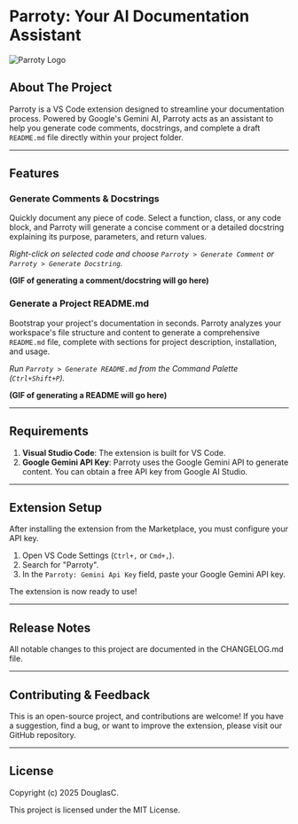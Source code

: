 # Parroty: Your AI Documentation Assistant

![Parroty Logo](https://raw.githubusercontent.com/DouglasC2627/parroty/main/assets/parroty-logo-v2.png)

## About The Project

Parroty is a VS Code extension designed to streamline your documentation process. Powered by Google's Gemini AI, Parroty acts as an assistant to help you generate code comments, docstrings, and complete a draft `README.md` file directly within your project folder.

---

## Features

### Generate Comments & Docstrings

Quickly document any piece of code. Select a function, class, or any code block, and Parroty will generate a concise comment or a detailed docstring explaining its purpose, parameters, and return values.

*Right-click on selected code and choose `Parroty > Generate Comment` or `Parroty > Generate Docstring`.*

**(GIF of generating a comment/docstring will go here)**

### Generate a Project README.md

Bootstrap your project's documentation in seconds. Parroty analyzes your workspace's file structure and content to generate a comprehensive `README.md` file, complete with sections for project description, installation, and usage.

*Run `Parroty > Generate README.md` from the Command Palette (`Ctrl+Shift+P`).*

**(GIF of generating a README will go here)**

---

## Requirements

1.  **Visual Studio Code**: The extension is built for VS Code.
2.  **Google Gemini API Key**: Parroty uses the Google Gemini API to generate content. You can obtain a free API key from Google AI Studio.

---

## Extension Setup

After installing the extension from the Marketplace, you must configure your API key.

1.  Open VS Code Settings (`Ctrl+,` or `Cmd+,`).
2.  Search for "Parroty".
3.  In the `Parroty: Gemini Api Key` field, paste your Google Gemini API key.

The extension is now ready to use!

---

## Release Notes

All notable changes to this project are documented in the CHANGELOG.md file.

---

## Contributing & Feedback

This is an open-source project, and contributions are welcome! If you have a suggestion, find a bug, or want to improve the extension, please visit our GitHub repository.

---

## License

Copyright (c) 2025 DouglasC.

This project is licensed under the MIT License.


